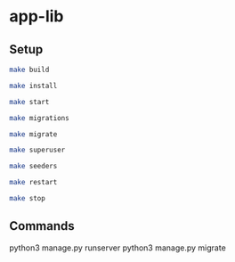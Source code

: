 # app-lib

## Setup

```bash
make build
```

```bash
make install
```

```bash
make start
```

```bash
make migrations
```

```bash
make migrate
```

```bash
make superuser
```

```bash
make seeders
```

```bash
make restart
```

```bash
make stop
```

## Commands

python3 manage.py runserver
python3 manage.py migrate
